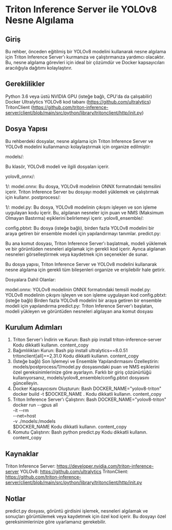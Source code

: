 # Triton Inference Server ile YOLOv8 Nesne Algılama

## Giriş

Bu rehber, önceden eğitilmiş bir YOLOv8 modelini kullanarak nesne algılama için Triton Inference Server'ı kurmanıza ve çalıştırmanıza yardımcı olacaktır. Bu, nesne algılama görevleri için ideal bir çözümdür ve Docker kapsayıcıları aracılığıyla dağıtımı kolaylaştırır.

## Gereklilikler

Python 3.6 veya üstü
NVIDIA GPU (isteğe bağlı, CPU'da da çalışabilir)
Docker
Ultralytics YOLOv8 kod tabanı (https://github.com/ultralytics)
TritonClient (https://github.com/triton-inference-server/client/blob/main/src/python/library/tritonclient/http/init.py)

## Dosya Yapısı
Bu rehberdeki dosyalar, nesne algılama için Triton Inference Server ve YOLOv8 modelini kullanmanızı kolaylaştırmak için organize edilmiştir:

models/:

Bu klasör, YOLOv8 modeli ve ilgili dosyaları içerir.

yolov8_onnx/:

1/:
model.onnx: Bu dosya, YOLOv8 modelinin ONNX formatındaki temsilini içerir. Triton Inference Server bu dosyayı modeli yüklemek ve çalıştırmak için kullanır.
postprocess/:

1/:
model.py: Bu dosya, YOLOv8 modelinin çıkışını işleyen ve son işleme uygulayan kodu içerir. Bu, algılanan nesneler için puan ve NMS (Maksimum Olmayan Bastırma) eşiklerini belirlemeyi içerir.
yolov8_ensemble/:

config.pbtxt: Bu dosya (isteğe bağlı), birden fazla YOLOv8 modelini bir araya getiren bir ensemble modeli için yapılandırmayı tanımlar.
predict.py:

Bu ana komut dosyası, Triton Inference Server'ı başlatmak, modeli yüklemek ve bir görüntüden nesneleri algılamak için gerekli kod içerir. Ayrıca algılanan nesneleri görselleştirmek veya kaydetmek için seçenekler de sunar.

Bu dosya yapısı, Triton Inference Server ve YOLOv8 modelini kullanarak nesne algılama için gerekli tüm bileşenleri organize ve erişilebilir hale getirir.

Dosyalara Dahil Olanlar:

model.onnx: YOLOv8 modelinin ONNX formatındaki temsili
model.py: YOLOv8 modelinin çıkışını işleyen ve son işleme uygulayan kod
config.pbtxt: (isteğe bağlı) Birden fazla YOLOv8 modelini bir araya getiren bir ensemble modeli için yapılandırma
predict.py: Triton Inference Server'ı başlatan, modeli yükleyen ve görüntüden nesneleri algılayan ana komut dosyası

## Kurulum Adımları

1. Triton Server'ı İndirin ve Kurun:
Bash
pip install triton-inference-server
Kodu dikkatli kullanın.
content_copy
2. Bağımlılıkları Kurun:
Bash
pip install ultralytics==8.0.51 tritonclient[all]==2.31.0
Kodu dikkatli kullanın.
content_copy
3. (İsteğe bağlı) Son İşlemeyi ve Ensemble Yapılandırmasını Özelleştirin:
models/postprocess/1/model.py dosyasındaki puan ve NMS eşiklerini özel gereksinimlerinize göre ayarlayın.
Farklı bir giriş çözünürlüğü kullanıyorsanız, models/yolov8_ensemble/config.pbtxt dosyasını güncelleyin.
4. Docker Kapsayıcısını Oluşturun:
Bash
DOCKER_NAME="yolov8-triton"
docker build -t $DOCKER_NAME .
Kodu dikkatli kullanın.
content_copy
5. Triton Inference Server'ı Çalıştırın:
Bash
DOCKER_NAME="yolov8-triton"
docker run --gpus all \
  -it --rm \
  --net=host \
  -v ./models:/models \
  $DOCKER_NAME
Kodu dikkatli kullanın.
content_copy
6. Komutu Çalıştırın:
Bash
python predict.py
Kodu dikkatli kullanın.
content_copy

## Kaynaklar

Triton Inference Server: https://developer.nvidia.com/triton-inference-server
YOLOv8: https://github.com/ultralytics
TritonClient: https://github.com/triton-inference-server/client/blob/main/src/python/library/tritonclient/http/init.py

## Notlar

predict.py dosyası, görüntü girdisini işlemek, nesneleri algılamak ve sonuçları görüntülemek veya kaydetmek için özel kod içerir. Bu dosyayı özel gereksinimlerinize göre uyarlamanız gerekebilir.


